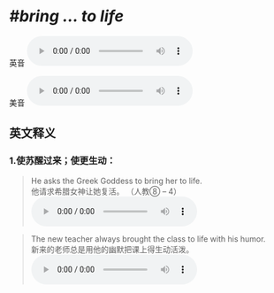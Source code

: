 # ***\#bring … to life*** 
英音
<audio src="./media/bring … to life1_AAC.aac" controls="controls"></audio>

美音
<audio src="./media/bring … to life2_AAC.aac" controls="controls"></audio>



  

英文释义
---
### 1.**使苏醒过来；使更生动：**  

 > He asks the Greek Goddess to bring her to life.  
 > 他请求希腊女神让她复活。  （人教⑧ – 4）  
<audio src="./media/life-7.aac" controls="controls"></audio>

 > The new teacher always brought the class to life with his humor.   
 > 新来的老师总是用他的幽默把课上得生动活泼。    
<audio src="./media/life-8.aac" controls="controls"></audio>


